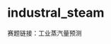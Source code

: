 # industral_steam

赛题链接：<a herf="https://tianchi.aliyun.com/competition/entrance/231693/introduction">工业蒸汽量预测</a>
